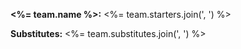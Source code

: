 **<%= team.name %>:** <%= team.starters.join(', ') %>

**Substitutes:** <%= team.substitutes.join(', ') %>